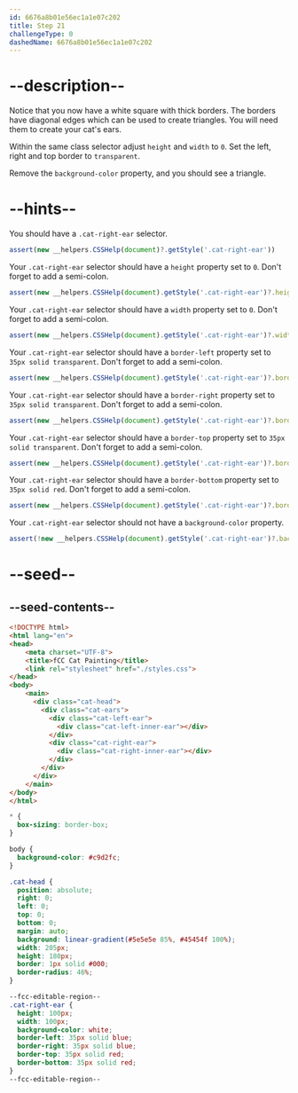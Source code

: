 ```yaml
---
id: 6676a8b01e56ec1a1e07c202
title: Step 21
challengeType: 0
dashedName: 6676a8b01e56ec1a1e07c202
---
```


# --description--

Notice that you now have a white square with thick borders. The borders have diagonal edges which can be used to create triangles. You will need them to create your cat's ears.

Within the same class selector adjust `height` and `width` to `0`. Set the left, right and top border to `transparent`.

Remove the `background-color` property, and you should see a triangle.

# --hints--


You should have a `.cat-right-ear` selector.

```js
assert(new __helpers.CSSHelp(document)?.getStyle('.cat-right-ear'))
```

Your `.cat-right-ear` selector should have a `height` property set to `0`. Don't forget to add a semi-colon.

```js
assert(new __helpers.CSSHelp(document).getStyle('.cat-right-ear')?.height == '0px')
```

Your `.cat-right-ear` selector should have a `width` property set to `0`. Don't forget to add a semi-colon.

```js
assert(new __helpers.CSSHelp(document).getStyle('.cat-right-ear')?.width === '0px')
```

Your `.cat-right-ear` selector should have a `border-left` property set to `35px solid transparent`. Don't forget to add a semi-colon.

```js
assert(new __helpers.CSSHelp(document).getStyle('.cat-right-ear')?.borderLeft === '35px solid transparent')
```

Your `.cat-right-ear` selector should have a `border-right` property set to `35px solid transparent`. Don't forget to add a semi-colon.

```js
assert(new __helpers.CSSHelp(document).getStyle('.cat-right-ear')?.borderRight === '35px solid transparent')
```

Your `.cat-right-ear` selector should have a `border-top` property set to `35px solid transparent`. Don't forget to add a semi-colon.

```js
assert(new __helpers.CSSHelp(document).getStyle('.cat-right-ear')?.borderTop === '35px solid transparent')
```


Your `.cat-right-ear` selector should have a `border-bottom` property set to `35px solid red`. Don't forget to add a semi-colon.

```js
assert(new __helpers.CSSHelp(document).getStyle('.cat-right-ear')?.borderBottom === '35px solid red')
```

Your `.cat-right-ear` selector should not have a `background-color` property.

```js
assert(!new __helpers.CSSHelp(document).getStyle('.cat-right-ear')?.backgroundColor)
```

# --seed--

## --seed-contents--

```html
<!DOCTYPE html>
<html lang="en">
<head>
    <meta charset="UTF-8">
    <title>fCC Cat Painting</title>
    <link rel="stylesheet" href="./styles.css">
</head>
<body>
    <main>
      <div class="cat-head">
        <div class="cat-ears">
          <div class="cat-left-ear">
            <div class="cat-left-inner-ear"></div>
          </div>
          <div class="cat-right-ear">
            <div class="cat-right-inner-ear"></div>
          </div>
        </div>
      </div>
    </main>
</body>
</html>
```

```css
* {
  box-sizing: border-box;
}

body {
  background-color: #c9d2fc;
}

.cat-head {
  position: absolute;
  right: 0;
  left: 0;
  top: 0;
  bottom: 0;
  margin: auto;
  background: linear-gradient(#5e5e5e 85%, #45454f 100%);
  width: 205px;
  height: 180px;
  border: 1px solid #000;
  border-radius: 46%;
}

--fcc-editable-region--
.cat-right-ear {
  height: 100px;
  width: 100px;
  background-color: white;
  border-left: 35px solid blue;
  border-right: 35px solid blue;
  border-top: 35px solid red;
  border-bottom: 35px solid red;
}
--fcc-editable-region--
```
